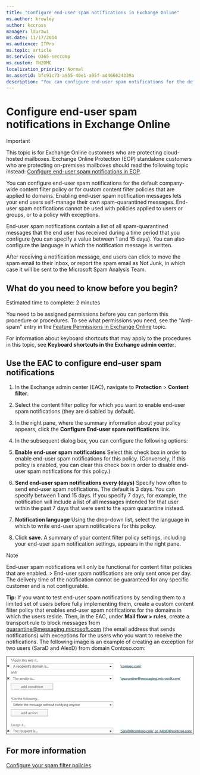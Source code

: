 ```yaml
---
title: "Configure end-user spam notifications in Exchange Online"
ms.author: krowley
author: kccross
manager: laurawi
ms.date: 11/17/2014
ms.audience: ITPro
ms.topic: article
ms.service: O365-seccomp
ms.custom: TN2DMC
localization_priority: Normal
ms.assetid: bfc91c73-a955-40e1-a95f-ad466624339a
description: "You can configure end-user spam notifications for the default company-wide content filter policy or for custom content filter policies that are applied to domains."
---
```


# Configure end-user spam notifications in Exchange Online

> [!IMPORTANT]
> This topic is for Exchange Online customers who are protecting cloud-hosted mailboxes. Exchange Online Protection (EOP) standalone customers who are protecting on-premises mailboxes should read the following topic instead: [Configure end-user spam notifications in EOP](configure-end-user-spam-notifications-in-eop.md). 
  
You can configure end-user spam notifications for the default company-wide content filter policy or for custom content filter policies that are applied to domains. Enabling end-user spam notification messages lets your end users self-manage their own spam-quarantined messages. End-user spam notifications cannot be used with policies applied to users or groups, or to a policy with exceptions.
  
End-user spam notifications contain a list of all spam-quarantined messages that the end user has received during a time period that you configure (you can specify a value between 1 and 15 days). You can also configure the language in which the notification message is written.
  
After receiving a notification message, end users can click to move the spam email to their inbox, or report the spam email as Not Junk, in which case it will be sent to the Microsoft Spam Analysis Team. 
  
## What do you need to know before you begin?

Estimated time to complete: 2 minutes
  
You need to be assigned permissions before you can perform this procedure or procedures. To see what permissions you need, see the "Anti-spam" entry in the [Feature Permissions in Exchange Online](http://technet.microsoft.com/library/15073ce1-0917-403b-8839-02a2ebc96e16.aspx) topic. 
  
For information about keyboard shortcuts that may apply to the procedures in this topic, see **Keyboard shortcuts in the Exchange admin center**.
  
## Use the EAC to configure end-user spam notifications

1. In the Exchange admin center (EAC), navigate to **Protection** \> **Content filter**.
    
2. Select the content filter policy for which you want to enable end-user spam notifications (they are disabled by default).
    
3. In the right pane, where the summary information about your policy appears, click the **Configure End-user spam notifications** link. 
    
4. In the subsequent dialog box, you can configure the following options:
    
1. **Enable end-user spam notifications** Select this check box in order to enable end-user spam notifications for this policy. (Conversely, if this policy is enabled, you can clear this check box in order to disable end-user spam notifications for this policy.) 
    
2. **Send end-user spam notifications every (days)** Specify how often to send end-user spam notifications. The default is 3 days. You can specify between 1 and 15 days. If you specify 7 days, for example, the notification will include a list of all messages intended for that user within the past 7 days that were sent to the spam quarantine instead. 
    
3. **Notification language** Using the drop-down list, select the language in which to write end-user spam notifications for this policy. 
    
5. Click **save**. A summary of your content filter policy settings, including your end-user spam notification settings, appears in the right pane.
    
> [!NOTE]
>  End-user spam notifications will only be functional for content filter policies that are enabled. >  End-user spam notifications are only sent once per day. The delivery time of the notification cannot be guaranteed for any specific customer and is not configurable. 
  
 **Tip:** If you want to test end-user spam notifications by sending them to a limited set of users before fully implementing them, create a custom content filter policy that enables end-user spam notifications for the domains in which the users reside. Then, in the EAC, under **Mail flow \> rules**, create a transport rule to block messages from quarantine@messaging.microsoft.com (the email address that sends notifications) with exceptions for the users who you want to receive the notifications. The following image is an example of creating an exception for two users (SaraD and AlexD) from domain Contoso.com: 
  
![Transport rule to test end-user spam notifications](media/EOP-ESN-testspecificusers.jpg)
  
## For more information

[Configure your spam filter policies](configure-your-spam-filter-policies.md)
  